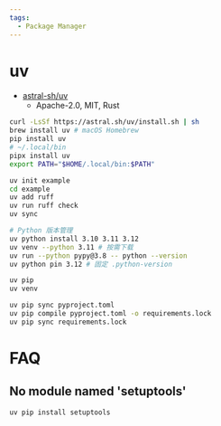 ```yaml
---
tags:
  - Package Manager
---
```


# uv

- [astral-sh/uv](https://github.com/astral-sh/uv)
  - Apache-2.0, MIT, Rust

```bash
curl -LsSf https://astral.sh/uv/install.sh | sh
brew install uv # macOS Homebrew
pip install uv
# ~/.local/bin
pipx install uv
export PATH="$HOME/.local/bin:$PATH"

uv init example
cd example
uv add ruff
uv run ruff check
uv sync

# Python 版本管理
uv python install 3.10 3.11 3.12
uv venv --python 3.11 # 按需下载
uv run --python pypy@3.8 -- python --version
uv python pin 3.12 # 固定 .python-version

uv pip
uv venv

uv pip sync pyproject.toml
uv pip compile pyproject.toml -o requirements.lock
uv pip sync requirements.lock
```

# FAQ

## No module named 'setuptools'

```bash
uv pip install setuptools
```
